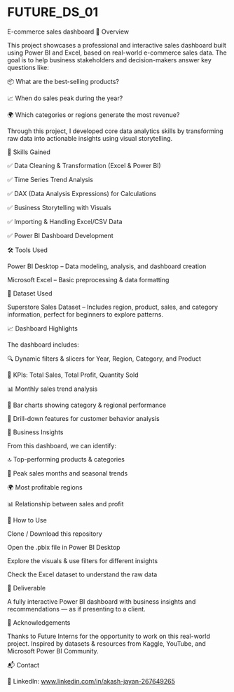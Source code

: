# FUTURE_DS_01
E-commerce sales dashboard
📝 Overview

This project showcases a professional and interactive sales dashboard built using Power BI and Excel, based on real-world e-commerce sales data. The goal is to help business stakeholders and decision-makers answer key questions like:

📦 What are the best-selling products?

📈 When do sales peak during the year?

🌍 Which categories or regions generate the most revenue?

Through this project, I developed core data analytics skills by transforming raw data into actionable insights using visual storytelling.

🧠 Skills Gained

✅ Data Cleaning & Transformation (Excel & Power BI)

✅ Time Series Trend Analysis

✅ DAX (Data Analysis Expressions) for Calculations

✅ Business Storytelling with Visuals

✅ Importing & Handling Excel/CSV Data

✅ Power BI Dashboard Development

🛠 Tools Used

Power BI Desktop – Data modeling, analysis, and dashboard creation

Microsoft Excel – Basic preprocessing & data formatting

📂 Dataset Used

Superstore Sales Dataset – Includes region, product, sales, and category information, perfect for beginners to explore patterns.

📈 Dashboard Highlights

The dashboard includes:

🔍 Dynamic filters & slicers for Year, Region, Category, and Product

📌 KPIs: Total Sales, Total Profit, Quantity Sold

📊 Monthly sales trend analysis

📍 Bar charts showing category & regional performance

🎯 Drill-down features for customer behavior analysis

🎯 Business Insights

From this dashboard, we can identify:

🔝 Top-performing products & categories

📅 Peak sales months and seasonal trends

🌍 Most profitable regions

📊 Relationship between sales and profit

🚀 How to Use

Clone / Download this repository

Open the .pbix file in Power BI Desktop

Explore the visuals & use filters for different insights

Check the Excel dataset to understand the raw data

📌 Deliverable

A fully interactive Power BI dashboard with business insights and recommendations — as if presenting to a client.

🙌 Acknowledgements

Thanks to Future Interns for the opportunity to work on this real-world project. Inspired by datasets & resources from Kaggle, YouTube, and Microsoft Power BI Community.

📬 Contact

💼 LinkedIn: www.linkedin.com/in/akash-jayan-267649265
